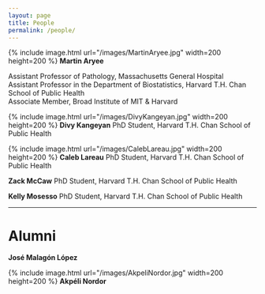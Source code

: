 ```yaml
---
layout: page
title: People
permalink: /people/
---
```


{% include image.html url="/images/MartinAryee.jpg" width=200 height=200  %}
**Martin Aryee**

Assistant Professor of Pathology, Massachusetts General Hospital  
Assistant Professor in the Department of Biostatistics, Harvard T.H. Chan School of Public Health  
Associate Member, Broad Institute of MIT & Harvard

{% include image.html url="/images/DivyKangeyan.jpg" width=200 height=200 %}
**Divy Kangeyan**
PhD Student, Harvard T.H. Chan School of Public Health

{% include image.html url="/images/CalebLareau.jpg" width=200 height=200 %}
**Caleb Lareau**
PhD Student, Harvard T.H. Chan School of Public Health

**Zack McCaw**
PhD Student, Harvard T.H. Chan School of Public Health

**Kelly Mosesso**
PhD Student, Harvard T.H. Chan School of Public Health

-----------------------------------

# Alumni

**José Malagón López**

{% include image.html url="/images/AkpeliNordor.jpg" width=200 height=200 %}
**Akpéli Nordor**


